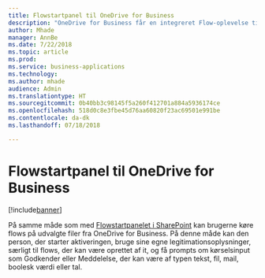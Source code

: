 ```yaml
---
title: Flowstartpanel til OneDrive for Business
description: "OneDrive for Business får en integreret Flow-oplevelse til kørsel af flows"
author: Mhade
manager: AnnBe
ms.date: 7/22/2018
ms.topic: article
ms.prod: 
ms.service: business-applications
ms.technology: 
ms.author: mhade
audience: Admin
ms.translationtype: HT
ms.sourcegitcommit: 0b40bb3c98145f5a260f412701a884a5936174ce
ms.openlocfilehash: 518d0c8e3fbe45d76aa60820f23ac69501e991be
ms.contentlocale: da-dk
ms.lasthandoff: 07/18/2018

---
```

# <a name="onedrive-for-business-flow-launch-panel"></a>Flowstartpanel til OneDrive for Business


[!include[banner](../../includes/banner.md)]

På samme måde som med [Flowstartpanelet i SharePoint](https://flow.microsoft.com/en-us/blog/introducing-flow-launch-panel-in-sharepoint-lists-and-libraries/) kan brugerne køre flows på udvalgte filer fra OneDrive for Business. På denne måde kan den person, der starter aktiveringen, bruge sine egne legitimationsoplysninger, særligt til flows, der kan være oprettet af it, og få prompts om kørselsinput som Godkender eller Meddelelse, der kan være af typen tekst, fil, mail, boolesk værdi eller tal. 

